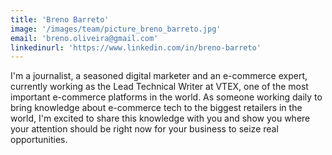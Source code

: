 ```yaml
---
title: 'Breno Barreto'
image: '/images/team/picture_breno_barreto.jpg'
email: 'breno.oliveira@gmail.com'
linkedinurl: 'https://www.linkedin.com/in/breno-barreto'
---
```


I'm a journalist, a seasoned digital marketer and an e-commerce expert, currently working as the Lead Technical Writer at VTEX, one of the most important e-commerce platforms in the world. As someone working daily to bring knowledge about e-commerce tech to the biggest retailers in the world, I'm excited to share this knowledge with you and show you where your attention should be right now for your business to seize real opportunities.
